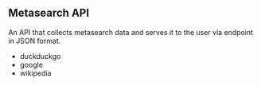 ## Metasearch API

An API that collects metasearch data and serves it to the user via endpoint in JSON format.

- duckduckgo
- google
- wikipedia
